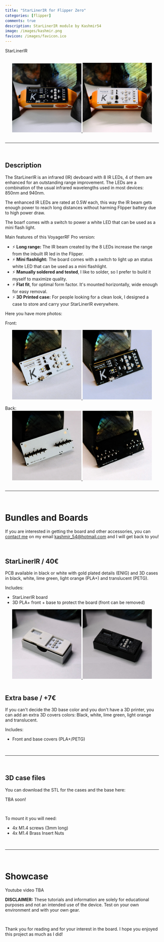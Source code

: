 ```yaml
---
title: "StarLinerIR for Flipper Zero"
categories: [flipper]
comments: true
description: StarLinerIR module by Kashmir54
image: /images/kashmir.png
favicon: /images/favicon.ico
---
```


<p class="vera">StarLinerIR</p>

<br>

<div display="grid" align="center">
  <div class="lightgallery">
    <a href="/images/flipper/starliner/star_black_0.JPG" data-sub-html="StarLinerIR black version">
      <img src="/images/flipper/starliner/star_black_0.JPG" class="main" width="45%"/>
    </a>
    <a href="/images/flipper/starliner/star_white_0.JPG" data-sub-html="StarLinerIR white version">
      <img src="/images/flipper/starliner/star_white_0.JPG" class="main" width="45%"/>
    </a>

  </div>
</div>

<br>

---


<br>


## Description

The StarLinerIR is an infrared (IR) devboard with 8 IR LEDs, 4 of them are enhanced for an outstanding range improvement. The LEDs are a combination of the usual infrared wavelengths used in most devices: 850nm and 940nm.

The enhanced IR LEDs are rated at 0.5W each, this way the IR beam gets enough power to reach long distances without harming Flipper battery due to high power draw.

The boarf comes with a switch to power a white LED that can be used as a mini flash light.

Main features of this VoyagerRF Pro version:

- ⚡️ **Long range:** The IR beam created by the 8 LEDs increase the range from the inbuilt IR led in the Flipper.
- ⚡️ **Mini flashlight:** The board comes with a switch to light up an status white LED that can be used as a mini flashlight.
- ⚡️ **Manually soldered and tested**, I like to solder, so I prefer to build it myself to maximize quality.
- ⚡️ **Flat fit**, for optimal form factor. It's mounted horizontally, wide enough for easy removal.
- ⚡️ **3D Printed case:** For people looking for a clean look, I designed a case to store and carry your StarLinerIR everywhere.


Here you have more photos:

Front:
<div display="grid" align="center">
  <div class="lightgallery">
    <a href="/images/flipper/starliner/white_0.JPG" data-sub-html="StarLinerIR white version">
      <img src="/images/flipper/starliner/white_0.JPG" width="45%"/>
    </a>
    <a href="/images/flipper/starliner/black_0.JPG" data-sub-html="StarLinerIR black version">
      <img src="/images/flipper/starliner/black_0.JPG" width="45%"/>
    </a>
  </div>
</div>
<br>
Back:
<div display="grid" align="center">
  <div class="lightgallery">
    <a href="/images/flipper/starliner/white_back.JPG" data-sub-html="StarLinerIR white version">
      <img src="/images/flipper/starliner/white_back.JPG" width="45%"/>
    </a>
    <a href="/images/flipper/starliner/black_back.JPG" data-sub-html="StarLinerIR black version">
      <img src="/images/flipper/starliner/black_back.JPG" width="45%"/>
    </a>
  </div>
</div>
<br>


---

<br>

# Bundles and Boards

If you are interested in getting the board and other accessories, you can [contact me](mailto:kashmir_54@hotmail.com) on my email kashmir_54@hotmail.com and I will get back to you!

<br>

## StarLinerIR / 40€

PCB available in black or white with gold plated details (ENIG) and 3D cases in black, white, lime green, light orange (PLA+) and translucent (PETG).

Includes:

- StarLinerIR board
- 3D PLA+ front + base to protect the board (front can be removed)

<div display="grid" align="center">
  <div class="lightgallery">
    <a href="/images/flipper/starliner/star_case_0.JPG" data-sub-html="">
      <img src="/images/flipper/starliner/star_case_0.JPG" width="45%"/>
    </a>
    <a href="/images/flipper/starliner/star_case_1.JPG" data-sub-html="Black front cover on VoyagerRFv2">
      <img src="/images/flipper/starliner/star_case_1.JPG" width="45%"/>
    </a>
  </div>
</div>



<br>

## Extra base / +7€

If you can't decide the 3D base color and you don't have a 3D printer, you can add an extra 3D covers colors: Black, white, lime green, light orange and translucent.

Includes:

- Front and base covers (PLA+/PETG)


<br>

---

<br>


## 3D case files

You can download the STL for the cases and the base here:

TBA soon!

<br>

To mount it you will need:

- 4x M1.4 screws (3mm long)
- 4x M1.4 Brass Insert Nuts

<br>

---

<br>

# Showcase

Youtube video TBA

<div class="error">

<b>DISCLAIMER:</b> These tutorials and information are solely for educational purposes and not an intended use of the device. Test on your own environment and with your own gear.

</div>

<br>


Thank you for reading and for your interest in the board. I hope you enjoyed this project as much as I did!


